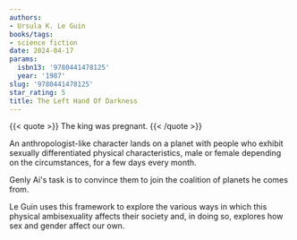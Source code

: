 ```yaml
---
authors:
- Ursula K. Le Guin
books/tags:
- science fiction
date: 2024-04-17
params:
  isbn13: '9780441478125'
  year: '1987'
slug: '9780441478125'
star_rating: 5
title: The Left Hand Of Darkness
---
```


{{< quote >}}
The king was pregnant.
{{< /quote >}}

An anthropologist-like character lands on a planet with people who exhibit sexually differentiated physical characteristics, male or female depending on the circumstances, for a few days every month.

Genly Ai's task is to convince them to join the coalition of planets he comes from.

Le Guin uses this framework to explore the various ways in which this physical ambisexuality affects their society and, in doing so, explores how sex and gender affect our own.

<!--more-->